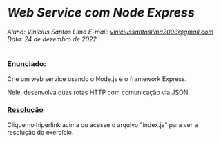 # ***Web Service com Node Express***
_Aluno: Vinícius Santos Lima  E-mail: viniciussantoslima2003@gmail.com<br>Data: 24 de dezembro de 2022_
#  

### Enunciado: 
Crie um web service usando o Node.js e o framework Express.

Nele, desenvolva duas rotas HTTP com comunicação via JSON.

<h3><a href="https://github.com/p4tit0/Atividades-Softex-Recife-/blob/main/Web%20Services/M%C3%B3dulo%2004/Atividade%2003/index.js">Resolução</a></h3>
Clique no hiperlink acima ou acesse o arquivo "index.js" para ver a resolução do exercício.
